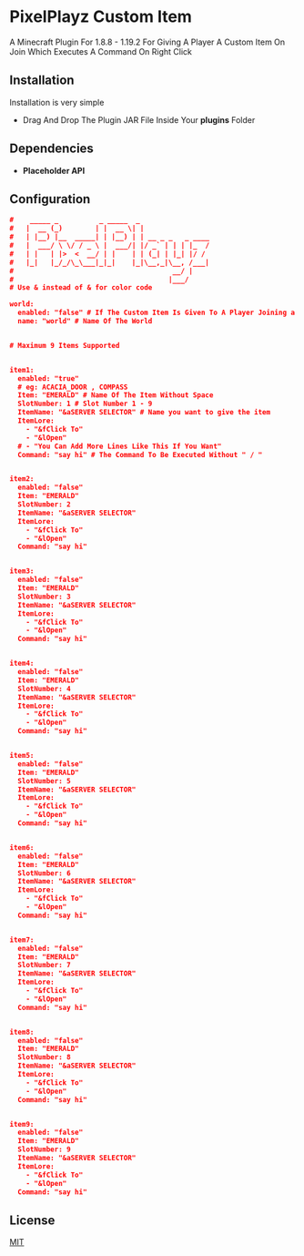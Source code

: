 # PixelPlayz Custom Item

A Minecraft Plugin For 1.8.8 - 1.19.2 For Giving A Player A Custom Item On Join Which Executes A Command On Right Click


## Installation

Installation is very simple

- Drag And Drop The Plugin JAR File Inside Your **plugins** Folder

## Dependencies
 - **Placeholder API** 
## Configuration
```json
#    _____ _          _ _____  _
#   |  __ (_)        | |  __ \| |
#   | |__) |__  _____| | |__) | | __ _ _   _ ____
#   |  ___/ \ \/ / _ \ |  ___/| |/ _` | | | |_  /
#   | |   | |>  <  __/ | |    | | (_| | |_| |/ /
#   |_|   |_/_/\_\___|_|_|    |_|\__,_|\__, /___|
#                                       __/ |
#                                      |___/
# Use & instead of & for color code

world:
  enabled: "false" # If The Custom Item Is Given To A Player Joining a Specific World
  name: "world" # Name Of The World


# Maximum 9 Items Supported


item1:
  enabled: "true"
  # eg: ACACIA_DOOR , COMPASS
  Item: "EMERALD" # Name Of The Item Without Space
  SlotNumber: 1 # Slot Number 1 - 9
  ItemName: "&aSERVER SELECTOR" # Name you want to give the item
  ItemLore:
    - "&fClick To"
    - "&lOpen"
  # - "You Can Add More Lines Like This If You Want"
  Command: "say hi" # The Command To Be Executed Without " / "


item2:
  enabled: "false"
  Item: "EMERALD"
  SlotNumber: 2
  ItemName: "&aSERVER SELECTOR"
  ItemLore:
    - "&fClick To"
    - "&lOpen"
  Command: "say hi"


item3:
  enabled: "false"
  Item: "EMERALD"
  SlotNumber: 3
  ItemName: "&aSERVER SELECTOR"
  ItemLore:
    - "&fClick To"
    - "&lOpen"
  Command: "say hi"


item4:
  enabled: "false"
  Item: "EMERALD"
  SlotNumber: 4
  ItemName: "&aSERVER SELECTOR"
  ItemLore:
    - "&fClick To"
    - "&lOpen"
  Command: "say hi"


item5:
  enabled: "false"
  Item: "EMERALD"
  SlotNumber: 5
  ItemName: "&aSERVER SELECTOR"
  ItemLore:
    - "&fClick To"
    - "&lOpen"
  Command: "say hi"


item6:
  enabled: "false"
  Item: "EMERALD"
  SlotNumber: 6
  ItemName: "&aSERVER SELECTOR"
  ItemLore:
    - "&fClick To"
    - "&lOpen"
  Command: "say hi"


item7:
  enabled: "false"
  Item: "EMERALD"
  SlotNumber: 7
  ItemName: "&aSERVER SELECTOR"
  ItemLore:
    - "&fClick To"
    - "&lOpen"
  Command: "say hi"


item8:
  enabled: "false"
  Item: "EMERALD"
  SlotNumber: 8
  ItemName: "&aSERVER SELECTOR"
  ItemLore:
    - "&fClick To"
    - "&lOpen"
  Command: "say hi"


item9:
  enabled: "false"
  Item: "EMERALD"
  SlotNumber: 9
  ItemName: "&aSERVER SELECTOR"
  ItemLore:
    - "&fClick To"
    - "&lOpen"
  Command: "say hi"
```
## License

[MIT](https://choosealicense.com/licenses/mit/)
